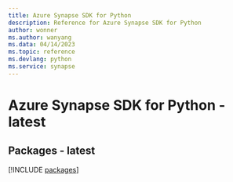 ```yaml
---
title: Azure Synapse SDK for Python
description: Reference for Azure Synapse SDK for Python
author: wonner
ms.author: wanyang
ms.data: 04/14/2023
ms.topic: reference
ms.devlang: python
ms.service: synapse
---
```

# Azure Synapse SDK for Python - latest
## Packages - latest
[!INCLUDE [packages](synapse-index.md)]